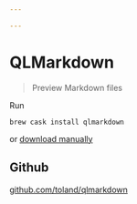```yaml
---

---
```


# QLMarkdown

> Preview Markdown files

Run 

```shell
brew cask install qlmarkdown
```

 or [download manually](https://github.com/downloads/toland/qlmarkdown/QLMarkdown-1.3.zip)

## Github
[github.com/toland/qlmarkdown](https://github.com/toland/qlmarkdown)